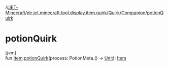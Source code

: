 //[JET-Minecraft](../../../../index.md)/[de.jet.minecraft.tool.display.item.quirk](../../index.md)/[Quirk](../index.md)/[Companion](index.md)/[potionQuirk](potion-quirk.md)

# potionQuirk

[jvm]\
fun [Item](../../../de.jet.minecraft.tool.display.item/-item/index.md).[potionQuirk](potion-quirk.md)(process: PotionMeta.() -&gt; [Unit](https://kotlinlang.org/api/latest/jvm/stdlib/kotlin/-unit/index.html)): [Item](../../../de.jet.minecraft.tool.display.item/-item/index.md)
